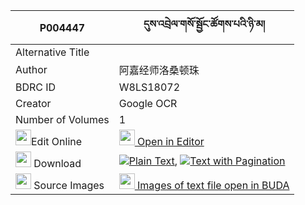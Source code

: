 |P004447|དུས་འབྲེལ་གསོ་སྦྱོང་ཚོགས་པའི་ཉི་མ། 
| --- | --- 
|Alternative Title |
|Author| 阿嘉经师洛桑顿珠
|BDRC ID | W8LS18072
|Creator | Google OCR
|Number of Volumes| 1
|<img width="25" src="https://img.icons8.com/color/25/000000/edit-property.png">Edit Online| [<img width="25" src="https://avatars.githubusercontent.com/u/45091458?s=200&v=4"> Open in Editor](http://editor.openpecha.org/P004447)
|<img width="25" src="https://img.icons8.com/fluent/48/000000/download-2.png"/>  Download | [![](https://img.icons8.com/color/20/000000/txt.png)Plain Text](https://github.com/Openpecha/P004447/releases/download/v1/du_drel_sojong_tsokpa_i_nyima_plain_P004447.zip), [![](https://img.icons8.com/color/20/000000/txt.png)Text with Pagination](https://github.com/Openpecha/P004447/releases/download/v1/du_drel_sojong_tsokpa_i_nyima_pages_P004447.zip)
|<img width="25" src="https://img.icons8.com/plasticine/100/000000/pictures-folder.png"/>  Source Images | [<img width="25" src="https://library.bdrc.io/icons/BUDA-small.svg"> Images of text file open in BUDA](https://library.bdrc.io/show/bdr:W8LS18072)